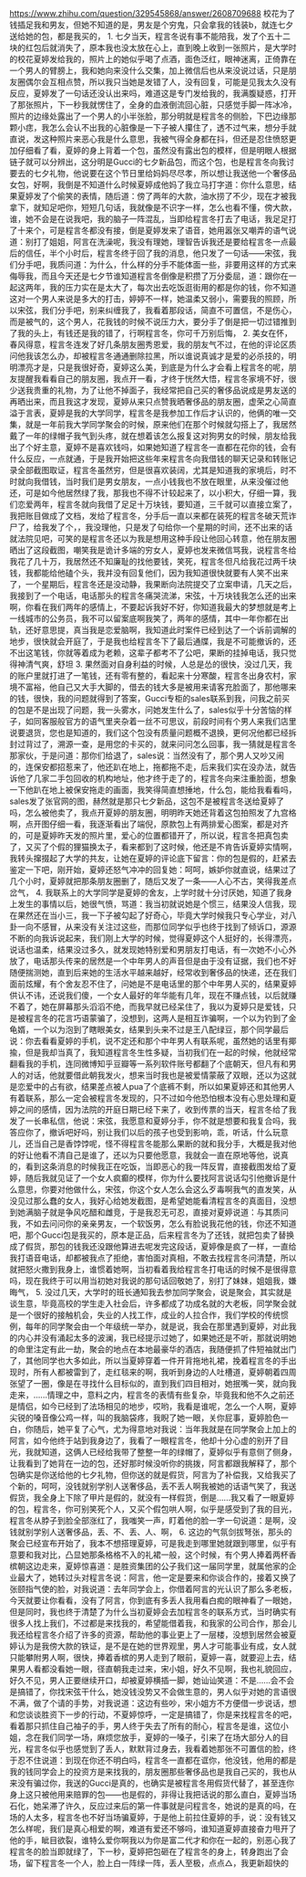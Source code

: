 https://www.zhihu.com/question/329545868/answer/2608709688
校花为了钱插足我和男友，但她不知道的是，男友是个穷鬼，只会拿我的钱装b，就连七夕送给她的包，都是我买的，
1.
七夕当天，程言冬说有事不能陪我，发了个五十二块的红包后就消失了，原本我也没太放在心上，直到晚上收到一张照片，是大学时的校花夏婷发给我的，照片上的她似乎喝了点酒，面色泛红，眼神迷离，正倚靠在一个男人的臂膀上，我和她向来没什么交集，加上微信后也从来没说过话，只是朋友圈偶尔会互相点赞，所以我只当她是发错了人，没有回复，可能是见我太久没有反应，夏婷发了一句话还没认出来吗，难道这是专门发给我的，我满腹疑惑，打开了那张照片，下一秒我就愣住了，全身的血液倒流回心脏，只感觉手脚一阵冰冷，照片的边缘处露出了一个男人的小半张脸，那分明就是程言冬的侧脸，下巴边缘那颗小痣，我怎么会认不出我的心脏像是一下子被人攥住了，透不过气来，想分手就直说，发这种照片来恶心我是什么意思，我被气得全身都在抖，但还是忍住愤怒更加仔细看了看，夏婷的身上背着一个包，虽然没有露出包的模样，但是明眼人根据链子就可以分辨出，这分明是Gucci的七夕新品包，而这个包，也是程言冬向我讨要去的七夕礼物，他说要在这个节日里给妈妈尽尽孝，所以想让我送他一个奢侈品女包，好啊，我倒是不知道什么时候夏婷成他妈了我立马打字道：你什么意思，结果夏婷发了个偷笑的表情，随后道：傍了两年的大款，油水捞了不少，现在才被我拿下，就知足吧你，短短几句话，我就像是不识字一样，怎么也看不懂，傍大款，谁，她不会是在说我吧，我的脑子一阵混乱，当即给程言冬打去了电话，我足足打了十来个，可是程言冬都没有接，倒是夏婷发来了语音，她用嚣张又嘲弄的语气说道：别打了姐姐，阿言在洗澡呢，我没有理她，理智告诉我还是要给程言冬一点最后的信任，半个小时后，程言冬终于回了我的消息，他只发了一句话——宋弦，我们分手吧，我质问道：为什么，什么样的分手不能体面一些，非要用这样的方式来侮辱我，而且今天还是七夕节谁知道程言冬倒像是积攒了万分委屈，道：跟你在一起这两年，我的压力实在是太大了，每次出去吃饭逛街用的都是你的钱，你不知道这对一个男人来说是多大的打击，婷婷不一样，她温柔又弱小，需要我的照顾，所以宋弦，我们分手吧，别来纠缠我了，我看着那段话，简直不可置信，不是伤心，而是被气的，这个男人，花我钱的时候不说压力大，要分手了倒是把一切过错推到了我的头上，有钱还是我的错了，行啊程言冬，你可千万别后悔，
2.
美女在怀，春风得意，程言冬连发了好几条朋友圈秀恩爱，我的朋友气不过，在他的评论区质问他我该怎么办，却被程言冬通通删除拉黑，所以谁说真诚才是爱的必杀技的，明明漂亮才是，只是我很好奇，夏婷这么美，到底是为什么才会看上程言冬的呢，朋友提醒我看看自己的朋友圈，我点开一看，才终于恍然大悟，程言冬家境不好，很少送我贵重的礼物，为了让他不掉面子，我经常把自己买的奢侈品说成是男友送的再晒出来，而且我这才发现，夏婷从来只点赞我晒奢侈品的朋友圈，虚荣之心简直溢于言表，夏婷是我的大学同学，程言冬是我参加工作后才认识的，他俩的唯一交集，就是一年前我大学同学聚会的时候，原来他们在那个时候就勾搭上了，我居然戴了一年的绿帽子我气到头疼，就在想着该怎么报复这对狗男女的时候，朋友给我出了个好主意，夏婷不是喜欢钱吗，如果她知道了程言冬一直都在花你的钱，会有什么反应，一点就通，于是我开始把这些年来程言冬向我借钱的聊天记录和转账记录全部截图取证，程言冬虽然穷，但是很喜欢装阔，尤其是知道我的家境后，时不时就向我借钱，当时我们是男女朋友，一点小钱我也不放在眼里，从来没催过他还，可是如今他居然绿了我，那我也不得不计较起来了，以小积大，仔细一算，我们恋爱两年，程言冬就向我借了足足十万块钱，要知道，三千就可以直接立案了，我把账目做成了文档，发给了程言冬，分手后一直以来都在装死的程言冬破天荒诈尸了，给我发了个，，我没理他，只是发了句给你一个星期的时间，还不出来的话就法院见吧，可笑的是程言冬还以为我是想用这种手段让他回心转意，他在朋友圈晒出了这段截图，嘲笑我是诡计多端的穷女人，夏婷也发来微信骂我，说程言冬给我花了几十万，我居然还不知廉耻的找他要钱，笑死，程言冬但凡给我花过两千块钱，我都能给他磕个头，我并没有回复他们，因为我知道很快就要有人笑不出来了，一个星期后，程言冬还是没动静，我果断向法院提交了立案申请，几天之后，我接到了一个电话，电话那头的程言冬痛哭流涕，宋弦，十万块钱我怎么还的出来啊，你看在我们两年的感情上，不要起诉我好不好，你知道我最大的梦想就是考上一线城市的公务员，我不可以留案底啊我笑了，两年的感情，其中一年你都在出轨，还好意思提，真当我是恋爱脑啊，我知道此时案件已经到达了一个诉前调解的地步，很快就会开庭了，于是我也给程言冬下了最后通牒，我是不可能撤诉的，还不出这笔钱，你就等着成为老赖，这辈子都考不了公吧，果断的挂掉电话，我只觉得神清气爽，舒坦
3.
果然面对自身利益的时候，人总是怂的很快，没过几天，我的账户里就打进了一笔钱，还有零有整的，看起来十分寒酸，程言冬出身农村，家境不富裕，他自己又大手大脚的，借去的钱大多是被用来请客充脸面了，那他哪来的钱，很快，我的问题就得到了答案，Gucci专柜的sales联系到我，问我之前买的包是不是出现了问题，我一头雾水，问她发生什么了，sales似乎十分苦恼的样子，如同客服般官方的语气里夹杂着一丝不可思议，前段时间有个男人来我们店里说要退货，您也是知道的，我们这个包没有质量问题概不退换，更何况他都已经拆封过背过了，溯源一查，是用您的卡买的，就来问问怎么回事，我一猜就是程言冬那家伙，于是问道：那你们给退了，sales说：当然没有了，那个男人又吵又闹的，连保安都招惹来了，他还趴在地上，拖都拖不走，后来我们实在没办法，就告诉他了几家二手包回收的机构地址，他才终于走了的，程言冬向来注重脸面，想象一下他趴在地上被保安拖走的画面，我笑得简直想捶地，什么包，能给我看看吗，sales发了张官网的图，赫然就是那只七夕新品，这包不是被程言冬送给夏婷了吗，怎么被他卖了，我点开夏婷的朋友圈，明明昨天她还背着这包拍照发了九宫格啊，点开图仔细一看，我逐渐看出了端倪，原款包上有两排爱心图案，都是对齐的，可是夏婷昨天发的照片里，爱心的位置都错开了，所以说，程言冬把真包卖了，又买了个假的狸猫换太子，看来都到了这时候，他还是不肯告诉夏婷实情啊，我转头撺掇起了大学的共友，让她在夏婷的评论底下留言：你的包是假的，赶紧去鉴定一下吧，刚开始，夏婷还怒气冲冲的回复她：呵呵，嫉妒你就直说，结果过了几个小时，夏婷就把那条朋友圈删了，随后又发了一条——人心不古，笑得我差点岔气，
4.
我联系上的大学同学是夏婷的舍友，上学时就十分讨厌她，知道了我身上发生的事情以后，她很气愤，骂道：我当初就说她是个惯三，结果没人信我，现在果然还在当小三，我一下子被勾起了好奇心，毕竟大学时候我只专心学业，对八卦一向不感冒，从来没有关注过这些，而那位同学似乎也终于找到了倾诉口，源源不断的向我诉说起来，我们刚上大学的时候，觉得夏婷这个人挺好的，长得漂亮，说话也温柔，结果没过多久，就发现她特别爱和男朋友打电话，有一次她不小心外放了，电话那头传来的居然是一个中年男人的声音但是由于没有证据，我们也不好随便揣测她，直到后来她的生活水平越来越好，经常收到奢侈品的快递，还在我们面前炫耀，有个舍友忍不住了，问她是不是电话里的那个中年男人买的，结果夏婷供认不讳，还说我们傻，一个女人最好的年华能有几年，现在不赚点钱，以后就赚不着了，她在屏幕那头滔滔不绝，而我早就已经呆住了，我以为夏婷只是爱钱，只是被程言冬的花言巧语蒙骗了，没想到，这两人是相互诈骗啊，一个以为钓到了金龟婿，一个以为泡到了瞎眼美女，结果到头来不过是王八配绿豆，那个同学最后说：你去看看夏婷的手机，说不定还和那个中年男人有联系呢，虽然她的话里有揶揄，但是我却当真了，我知道程言冬生性多疑，当初我们在一起的时候，他就经常翻看我的手机，连同微博知乎豆瓣等一系列软件账号都翻了个底朝天，但凡有和男人的对话，他就要借此朝我发火，想来当时我也是被爱情蒙蔽了双眼，还以为这就是恋爱中的占有欲，结果差点被人pua了个底裤不剩，所以如果夏婷还和其他男人有着联系，那么一定会被程言冬发现的，只不过如今他恐怕根本没有心思处理和夏婷之间的感情，因为法院的开庭日期已经下来了，收到传票的当天，程言冬给了我发了一长串私信，他说：宋弦，我愿意和夏婷分手，你不就是想要和我复合吗，我答应你了，撤诉吧好吗，别让我们以后的孩子也受到影响，乖，听话，什么玩意儿，还当自己是香饽饽呢，怪不得程言冬能那么果断的就和我分手，大概是我对他的好让他看不清自己是谁了，还以为只要他愿意，我就会一直在原地等他，说真的，看到这条消息的时候我正在吃饭，当即恶心的我一阵反胃，直接截图发给了夏婷，随后我就见证了一个女人疯癫的模样，你为什么要找阿言说话勾引他撤诉是什么意思，你要对他做什么，宋弦，你这个女人怎么会这么歹毒啊我气的直发笑，从没见过那么蠢的女人，我好心给她发截图，是希望她能看清程言冬的真面目，没想到她满脑子就是争风吃醋和雌竞，于是我忍无可忍，直接对夏婷说道：与其质问我，不如去问问你的亲亲男友，一个软饭男，怎么有脸说我花他的钱，你还不知道吧，那个Gucci包是我买的，原本是正品，后来程言冬为了还钱，就把包卖了替换成了假货，那包的钱我还没跟他算进去呢发完这段话，夏婷像是疯了一样，一直给我打语音电话，却都被我点了拒绝，害怕面对真相，不敢去找程言冬问清楚，所以就把怒火撒到我身上，谁惯着她啊，当初看着我给程言冬打电话的时候不是很得意吗，现在我终于可以用当初她对我说的那句话回敬她了，别打了妹妹，姐姐我，嫌晦气，
5.
没过几天，大学时的班长通知我去参加同学聚会，说是聚会，其实就是谈生意，毕竟高校的学生走入社会后，许多都成了功成名就的大老板，同学聚会就是一个很好的接触机会，失业的人找工作，成业的人拉合作，我们学校的传统惯例，每年的同学聚会由一个年级统一举办，就是说，我会在那里遇到夏婷，对此我的内心并没有涌起太多的波澜，我已经提示过她了，如果她还是不听，那就说明她的命里注定有此一劫，聚会的地点在本地最豪华的酒店，我随便抓了件短袖就出门了，其他同学也大多如此，所以当夏婷穿着一件开背拖地礼裙，挽着程言冬的手出现时，所有人都被雷到了，走红毯来的啊，我听到身边的人吐槽道，夏婷朝着四周张望了一圈，像是在寻找什么目标似的，直到我们四目相对，她抿嘴一笑，就向我走来，......情理之中，意料之内，程言冬的表情有些复杂，毕竟我和他不久之前还是情侣，如今已经到了法场相见的地步，哎哟，我看是谁呢，怎么一个人啊，夏婷尖锐的嗓音像公鸡一样，叫的我脑袋疼，我睨了她一眼，关你屁事，夏婷脸色一白，你随后，她平复了心气，尤为得意地对我说：当年我就是在同学聚会上加上的阿言，如今他终于站到我身边了，我看了一眼程言冬，他却十分心虚的别开了目光，我就知道，这俩人已经给我带了整整一年的绿帽了，夏婷似乎有意侧了侧身，让我看到了她背在一边的包，还好那时候没听你的挑拨，阿言都跟我解释了，那个包确实是你送给他的七夕礼物，但你送的就是假货，阿言为了补偿我，又给我买了个新的，呵呵，没钱就别学别人送奢侈品，丢不丢人啊我被她的话语气笑了，我送假货，我全身上下除了甲片是假的，就没有一样假货，倒是......我又看了一眼夏婷的包，程言冬，你可别笑死个人，又买个假包哄人啊，似乎是感受到了我的目光，程言冬从脖子到脸全部涨红了，我嗤笑一声，盯着他的脸一字一句说道：是啊，没钱就别学别人送奢侈品，丢、不、丢、人、啊， 
6.
这边的气氛剑拔弩张，那头的聚会已经宣布开始了，我本不想搭理夏婷，可是我走到哪里她就跟到哪里，似乎有意要和我对比，凸显她那条格格不入的礼裙一般，这个时候，有个男人捧着两杯香槟朝这边走来，夏婷惊喜道：是胜资集团的公子我们这一届同学里，就属他家的企业最大了，她转过头对程言冬说：阿言，他一定是要来和你谈合作的，接着又换了张颐指气使的脸，对我说道：去年同学会上，你借着阿言的光认识了那么多老板，今天就要让你看看，没有了阿言，你到底有多丢人我用看白痴的眼神看了一眼她，但是同时，我也终于清楚了为什么当初夏婷会去加程言冬的联系方式，当时确实有很多人找上我们，不过都是来找我的，希望能借着我，和我家的公司合作，那会儿我还给程言冬介绍了许多的资源，帮助他的事业更上了一层楼，没想到居然会被夏婷认为是我傍大款的铁证，是不是在她的世界观里，男人才可能事业有成，女人就只能攀附男人啊，很快，捧着香槟的男人走到了眼前，夏婷一喜，就要迎上去，结果男人看都没看她一眼，径直朝我走过来，宋小姐，好久不见啊，我也礼貌回应，好久不见，男人正要继续开口，却被夏婷横插一脚，她讪讪笑道：不是......会不会是搞错了，你找宋弦干什么，她没钱没势又不会做生意的，男人似乎对她的言语很不满，做了个请的手势，对我说道：这边有些吵，宋小姐方不方便借一步说话，想和您谈谈胜资下一步的行动，不夏婷惊呼，一定是搞错了，你是来找程言冬的吧，看着那只抓住自己袖子的手，男人终于失去了所有的耐心，程言冬是谁，这位小姐，念在我们同学一场，麻烦您放手，夏婷的一嗓子，引来了在场大部分人的目光，程言冬似乎也感觉到了丢人，默默背过身去，我看着她那张不可置信的脸，终于忍不住说道：到现在你还不明白吗，程言冬一直都在诓你，他没钱，他用的都是我的钱同学会上的投资方是来找我的，朋友圈那些奢侈品也是我自己买的，我也从来没有骗过你，我送的Gucci是真的，也确实是被程言冬用假货代替了，甚至连你身上这只被他用来赔罪的包——也是假的，非得让我把话说的那么直白，夏婷当场石化，她呆滞了许久，反应过来后的第一件事就是问程言冬，她说的是真的吗，在场的人太多，程言冬也不好当场骗夏婷，于是他上前拉住夏婷的手，说：没有钱又怎么样呢，我们是真心相爱的啊，难道有爱还不够吗，谁知道夏婷直接奋力甩开了他的手，眦目欲裂，谁特么爱你啊我以为你是富二代才和你在一起的，别恶心我了程言冬的脸当即就绿了，下一秒，夏婷把包砸在了程言冬的身上，转身跑出了会场，留下程言冬一个人，脸上白一阵绿一阵，丢人至极，点点△，我更新超快的